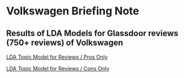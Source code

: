 # Volkswagen Briefing Note
## Results of LDA Models for Glassdoor reviews (750+ reviews) of Volkswagen
[LDA Topic Model for Reviews / Pros Only](lda_pros_topics.html)

[LDA Topic Model for Reviews / Cons Only](lda_cons_topics.html)
